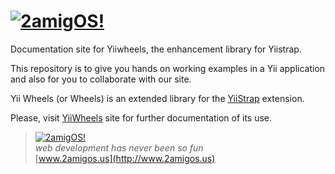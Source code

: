 [![2amigOS!](http://yiiwheels.2amigos.us/images/logo-navbar.png)](http://www.2amigos.us)
=========

Documentation site for Yiiwheels, the enhancement library for Yiistrap. 

This repository is to give you hands on working examples in a Yii application and also for you to collaborate with our site.

Yii Wheels (or Wheels) is an extended library for the [YiiStrap](http://getyiistrap.com) extension.

Please, visit [YiiWheels](http://yiiwheels.2amigos.us) site for further documentation of its use.

> [![2amigOS!](http://www.gravatar.com/avatar/55363394d72945ff7ed312556ec041e0.png)](http://www.2amigos.us)    
<i>web development has never been so fun</i>  
[www.2amigos.us](http://www.2amigos.us)
